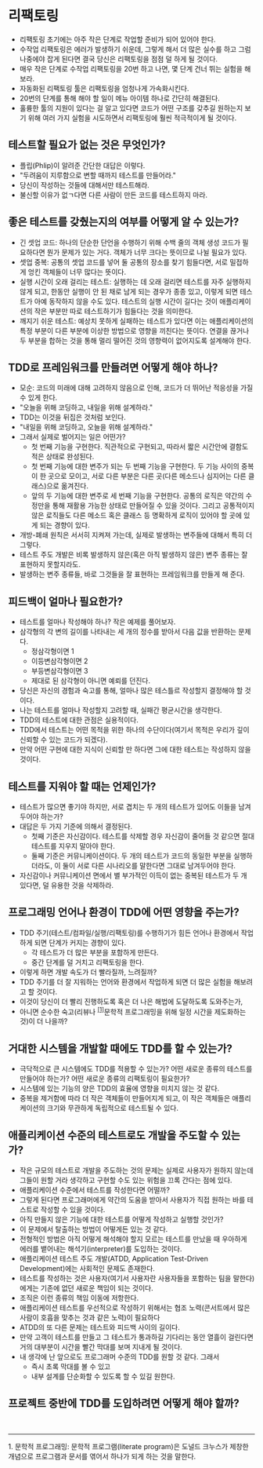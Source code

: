 # 리팩토링

- 리팩토링 초기에는 아주 작은 단계로 작업할 준비가 되어 있어야 한다.
- 수작업 리팩토링은 에러가 발생하기 쉬운데, 그렇게 해서 더 많은 실수를 하고 그럼 나중에야 잡게 된다면 결국 당신은 리팩토링을 점점 덜 하게 될 것이다.
- 매우 작은 단계로 수작업 리팩토링을 20번 하고 나면, 몇 단계 건너 뛰는 실험을 해보라.
- 자동화된 리팩토링 툴은 리팩토링을 엄청나게 가속화시킨다.
- 20번의 단계를 통해 해야 할 일이 메뉴 아이템 하나로 간단히 해결된다.
- 훌륭한 툴의 지원이 있다는 걸 알고 있다면 코드가 어떤 구조를 갖추길 원하는지 보기 위해 여러 가지 실험을 시도하면서 리팩토링에 훨씬 적극적이게 될 것이다.

## 테스트할 필요가 없는 것은 무엇인가?

- 플립(Phlip)이 알려준 간단한 대답은 이렇다.
- "두려움이 지루함으로 변할 때까지 테스트를 만들어라."
- 당신이 작성하는 것들에 대해서만 테스트해라.
- 불신할 이유가 없ㄱ다면 다른 사람이 만든 코드를 테스트하지 마라.

## 좋은 테스트를 갖췄는지의 여부를 어떻게 알 수 있는가?

- 긴 셋업 코드: 하나의 단순한 단언을 수행하기 위해 수백 줄의 객체 생성 코드가 필요하다면 뭔가 문제가 있는 거다. 객체가 너무 크다는 뜻이므로 나뉠 필요가 있다.
- 셋업 중복: 공통의 셋업 코드를 넣어 둘 공통의 장소를 찾기 힘들다면, 서로 밀접하게 엉킨 객체들이 너무 많다는 뜻이다.
- 실행 시간이 오래 걸리는 테스트: 실행하는 데 오래 걸리면 테스트를 자주 실행하지 않게 되고, 한동안 실행이 안 된 채로 남게 되는 경우가 종종 있고, 이렇게 되면 테스트가 아예 동작하지 않을 수도 있다. 테스트의 실행 시간이 길다는 것이 애플리케이션의 작은 부분만 따로 테스트하기가 힘들다는 것을 의미한다.
- 깨지기 쉬운 테스트: 예상치 못하게 실패하는 테스트가 있다면 이는 애플리케이션의 특정 부분이 다른 부분에 이상한 방법으로 영향을 끼친다는 뜻이다. 연결을 끊거나 두 부분을 합하는 것을 통해 멀리 떨어진 것의 영향력이 없어지도록 설계해야 한다.

## TDD로 프레임워크를 만들려면 어떻게 해야 하나?

- 모순: 코드의 미래에 대해 고려하지 않음으로 인해, 코드가 더 뛰어난 적응성을 가질 수 있게 한다.
- "오늘을 위해 코딩하고, 내일을 위해 설계하라."
- TDD는 이것을 뒤집은 것처럼 보인다.
- "내일을 위해 코딩하고, 오늘을 위해 설계하라."
- 그래서 실제로 벌어지는 일은 어떤가?
  - 첫 번째 기능을 구현한다. 직관적으로 구현되고, 따라서 짧은 시간안에 결함도 적은 상태로 완성된다.
  - 첫 번째 기능에 대한 변주가 되는 두 번째 기능을 구현한다. 두 기능 사이의 중복이 한 곳으로 모이고, 서로 다른 부분은 다른 곳(다른 메소드나 심지어는 다른 클래스)으로 옮겨진다.
  - 앞의 두 기능에 대한 변주로 세 번째 기능을 구현한다. 공통의 로직은 약간의 수정만을 통해 재활용 가능한 상태로 만들어질 수 있을 것이다. 그리고 공통적이지 않은 로직들도 다른 메소드 혹은 클래스 등 명확하게 로직이 있어야 할 곳에 있게 되는 경향이 있다.
- 개방-폐쇄 원칙은 서서히 지켜져 가는데, 실제로 발생하는 변주들에 대해서 특히 더 그렇다.
- 테스트 주도 개발은 비록 발생하지 않은(혹은 아직 발생하지 않은) 변주 종류는 잘 표현하지 못할지라도.
- 발생하는 변주 종류들, 바로 그것들을 잘 표현하는 프레임워크를 만들게 해 준다.

## 피드백이 얼마나 필요한가?

- 테스트를 얼마나 작성해야 하나? 작은 예제를 풀어보자.
- 삼각형의 각 변의 길이를 나타내는 세 개의 정수를 받아서 다음 값을 반환하는 문제다.
  - 정삼각형이면 1
  - 이등변삼각형이면 2
  - 부등변삼각형이면 3
  - 제대로 된 삼각형이 아니면 예뢰를 던진다.
- 당신은 자신의 경험과 숙고를 통해, 얼마나 많은 테스틀르 작성할지 결정해야 할 것이다.
- 나는 테스트를 얼마나 작성할지 고려할 때, 실패간 평균시간을 생각한다.
- TDD의 테스트에 대한 관점은 실용적이다.
- TDD에서 테스트는 어떤 목적을 위한 하나의 수단이다(여기서 목적은 우리가 깊이 신뢰할 수 있는 코드가 되겠다).
- 만약 어떤 구현에 대한 지식이 신뢰할 만 하다면 그에 대한 테스트는 작성하지 않을 것이다.

## 테스트를 지워야 할 때는 언제인가?

- 테스트가 많으면 좋기야 하지만, 서로 겹치는 두 개의 테스트가 있어도 이들을 남겨두어야 하는가?
- 대답은 두 가지 기준에 의해서 결정된다.
  - 첫째 기준은 자신감이다. 테스트를 삭제할 경우 자신감이 줄어들 것 같으면 절대 테스트를 지우지 말아야 한다.
  - 둘째 기준은 커뮤니케이션이다. 두 개의 테스트가 코드의 동일한 부분을 실행하더라도, 이 둘이 서로 다른 시나리오를 말한다면 그대로 남겨두어야 한다.
- 자신감이나 커뮤니케이션 면에서 별 부가적인 이득이 없는 중복된 테스트가 두 개 있다면, 덜 유용한 것을 삭제하라.

## 프로그래밍 언어나 환경이 TDD에 어떤 영향을 주는가?

- TDD 주기(테스트/컴파일/실행/리팩토링)를 수행하기가 힘든 언어나 환경에서 작업하게 되면 단계가 커지는 경향이 있다.
  - 각 테스트가 더 많은 부분을 포함하게 만든다.
  - 중간 단계를 덜 거치고 리팩토링을 한다.
- 이렇게 하면 개발 속도가 더 빨라질까, 느려질까?
- TDD 주기를 더 잘 지워하는 언어와 환경에서 작업하게 되면 더 많은 실험을 해보려고 할 것이다.
- 이것이 당신이 더 빨리 진행하도록 혹은 더 나은 해법에 도달하도록 도와주는가,
- 아니면 순수한 숙고(리뷰나 <sup>[[1]](#literate-program)</sup>문학적 프로그래밍을 위해 일정 시간을 제도화하는 것)이 더 나을까?

## 거대한 시스템을 개발할 때에도 TDD를 할 수 있는가?

- 극닥적으로 큰 시스템에도 TDD를 적용할 수 있는가? 어떤 새로운 종류의 테스트를 만들어야 하는가? 어떤 새로운 종류의 리팩토링이 필요한가?
- 시스템에 있는 기능의 양은 TDD의 효율에 영향을 미치지 않는 것 같다.
- 중복을 제거함에 따라 더 작은 객체들이 만들어지게 되고, 이 작은 객체들은 애플리케이션의 크기와 무관하게 독립적으로 테스트될 수 있다.

## 애플리케이션 수준의 테스트로도 개발을 주도할 수 있는가?

- 작은 규모의 테스트로 개발을 주도하는 것의 문제는 실제로 사용자가 원하지 않는데 그들이 원할 거라 생각하고 구현할 수도 있는 위험을 끄록 간다는 점에 있다.
- 애플리케이션 수준에서 테스트를 작성한다면 어떨까?
- 그렇게 된다면 프로그래머에게 약간의 도움을 받아서 사용자가 직접 원하는 바를 테스트로 작성할 수 있을 것이다.
- 아직 만들지 않은 기능에 대한 테스트를 어떻게 작성하고 실행할 것인가?
- 이 문제에서 탈출하는 방법이 어떻게든 있는 것 같다.
- 전형적인 방법은 아직 어떻게 해석해야 할지 모르는 테스트를 만났을 때 우아하게 에러를 뱉어내는 해석기(interpreter)를 도입하는 것이다.
- 애플리케이션 테스트 주도 개발(ATDD, Application Test-Driven Development)에는 사회적인 문제도 존재한다.
- 테스트를 작성하는 것은 사용자(여기서 사용자란 사용자들을 포함하는 팀을 말한다)에게는 기존에 없던 새로운 책임이 되는 것이다.
- 조직은 이런 종류의 책임 이동에 저항한다.
- 애플리케이션 테스트를 우선적으로 작성하기 위해서는 협조 노력(콘서트에서 많은 사람이 호흡을 맞추는 것과 같은 노력)이 필요하다
- ATDD의 또 다른 문제는 테스트와 피드백 사이의 길이다.
- 만약 고객이 테스트를 만들고 그 테스트가 통과하길 기다리는 동안 열흘이 걸린다면 거의 대부분이 시간을 빨간 막대를 보며 지내게 될 것이다.
- 내 생각에 난 앞으로도 프로그래머 수준의 TDD를 원할 것 같다. 그래서
  - 즉시 초록 막대를 볼 수 있고
  - 내부 설계를 단순화할 수 있도록 할 수 있길 원한다.

## 프로젝트 중반에 TDD를 도입하려면 어떻게 해야 할까?


<br>

---

<p id="literate-program">1. 문학적 프로그래밍: 문학적 프로그램(literate program)은 도널드 크누스가 제창한 개념으로 프로그램과 문서를 엮어서 하나가 되게 하는 것을 말한다.</p>